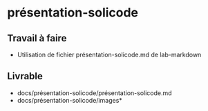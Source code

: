 # présentation-solicode

## Travail à faire

- Utilisation de fichier présentation-solicode.md de lab-markdown

## Livrable


- docs/présentation-solicode/présentation-solicode.md
- docs/présentation-solicode/images*